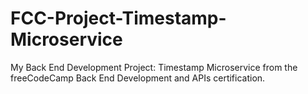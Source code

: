 # FCC-Project-Timestamp-Microservice
My Back End Development Project: Timestamp Microservice from the freeCodeCamp Back End Development and APIs certification. 
